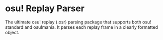 # osu! Replay Parser
The ultimate osu! replay (.osr) parsing package that supports both osu! standard and osu!mania. It parses each replay frame in a clearly formatted object.
